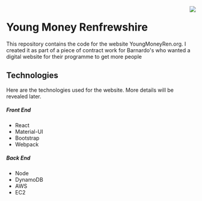 <img align='right' src="https://raw.githubusercontent.com/william-taylor/young-money-renfrewshire/master/website/People-256.png" />

# Young Money Renfrewshire

This repository contains the code for the website YoungMoneyRen.org. I created it as part of a piece of contract work for Barnardo's who wanted a digital website for their programme to get more people

## Technologies
Here are the technologies used for the website. More details will be revealed later.

##### Front End
* React
* Material-UI
* Bootstrap
* Webpack

##### Back End
* Node
* DynamoDB
* AWS
* EC2 
